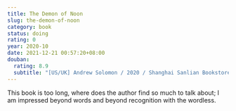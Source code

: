 ```yaml
---
title: The Demon of Noon
slug: the-demon-of-noon
category: book
status: doing
rating: 0
year: 2020-10
date: 2021-12-21 00:57:20+08:00
douban:
  rating: 8.9
  subtitle: "[US/UK] Andrew Solomon / 2020 / Shanghai Sanlian Bookstore"
---
```


This book is too long, where does the author find so much to talk about; I am impressed beyond words and beyond recognition with the wordless.
